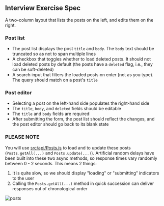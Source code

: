 ## Interview Exercise Spec

A two-column layout that lists the posts on the left, and edits them on the right.

### Post list

- The post list displays the post `title` and `body`. The `body` text should be truncated so as not to span multiple lines
- A checkbox that toggles whether to load deleted posts. It should not load deleted posts by default (the posts have a `deleted` flag, i.e., they can be soft-deleted)
- A search input that filters the loaded posts on enter (not as you type). The query should match on a post's `title`

### Post editor

- Selecting a post on the left-hand side populates the right-hand side
- The `title`, `body`, and `deleted` fields should be editable
- The `title` and `body` fields are required
- After submitting the form, the post list should reflect the changes, and the post editor should go back to its blank state

### PLEASE NOTE

You will use [src/api/Posts.js](https://github.com/Bazaruto/interview-app/blob/master/src/api/Posts.js) to load and to update these posts (`Posts.getAll(...)` and `Posts.update(...)`). Artificial random delays have been built into these two async methods, so response times vary randomly between 0 - 2 seconds. This means 2 things:

1. It is quite slow, so we should display "loading" or "submitting" indicators to the user
2. Calling the `Posts.getAll(...)` method in quick succession can deliver responses out of chronological order

![posts](https://user-images.githubusercontent.com/747979/106150719-49670e00-6184-11eb-8c33-23f744b00a0e.png)
